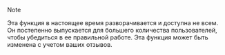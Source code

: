 > [!NOTE]
> Эта функция в настоящее время разворачивается и доступна не всем. Он постепенно выпускается для большего количества пользователей, чтобы убедиться в ее правильной работе. Эта функция может быть изменена с учетом ваших отзывов.